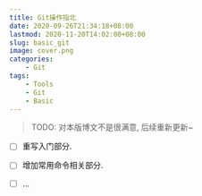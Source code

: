 ```yaml
---
title: Git操作指北
date: 2020-09-26T21:34:18+08:00
lastmod: 2020-11-20T14:02:00+08:00
slug: basic_git
image: cover.png
categories:
    - Git
tags:
    - Tools
    - Git
    - Basic
---
```


> TODO: 对本版博文不是很满意, 后续重新更新~

- [ ] 重写入门部分.

- [ ] 增加常用命令相关部分.

- [ ] ...